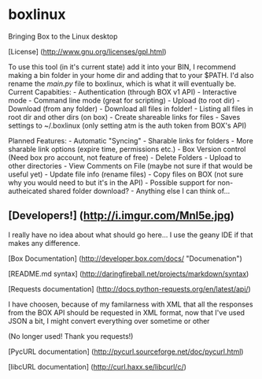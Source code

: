 boxlinux
========

Bringing Box to the Linux desktop

[License] (http://www.gnu.org/licenses/gpl.html)

To use this tool (in it's current state) add it into your BIN, I recommend making a bin folder in your home dir and adding that to your $PATH. I'd also rename the *main.py* file to boxlinux, which is what it will eventually be.
Current Capabities:
	- Authentication (through BOX v1 API)
	- Interactive mode
	- Command line mode (great for scripting)
	- Upload (to root dir)
	- Download (from any folder)
		- Download all files in folder!
	- Listing all files in root dir and other dirs (on box)
	- Create shareable links for files
	- Saves settings to ~/.boxlinux (only setting atm is the auth token from BOX's API)
	
Planned Features:
	- Automatic "Syncing"
	- Sharable links for folders
		- More sharable link options (expire time, permissions etc.)
	- Box Version control (Need box pro account, not feature of free)
	- Delete Folders
	- Upload to other directories
	- View Comments on File (maybe not sure if that would be useful yet)
	- Update file info (rename files)
	- Copy files on BOX (not sure why you would need to but it's in the API)
	- Possible support for non-autheicated shared folder download?
	- Anything else I can think of...





[Developers!] (http://i.imgur.com/Mnl5e.jpg)
----------

I really have no idea about what should go here... I use the geany IDE if that makes any difference. 

[Box Documentation] (http://developer.box.com/docs/ "Documenation")

[README.md syntax] (http://daringfireball.net/projects/markdown/syntax)

[Requests documentation] (http://docs.python-requests.org/en/latest/api/)

I have choosen, because of my familarness with XML that all the responses from the BOX API should be requested in XML format, now that I've used JSON a bit, I might convert everything over sometime or other

(No longer used! Thank you requests!)

[PycURL documentation] (http://pycurl.sourceforge.net/doc/pycurl.html)

[libcURL documentation] (http://curl.haxx.se/libcurl/c/)

